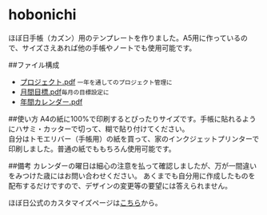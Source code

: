 # hobonichi

ほぼ日手帳（カズン）用のテンプレートを作りました。A5用に作っているので、サイズさえあれば他の手帳やノートでも使用可能です。

##ファイル構成
- [プロジェクト.pdf](https://github.com/mu373/hobonichi/blob/master/プロジェクト.pdf) `一年を通してのプロジェクト管理に`
- [月間目標.pdf](https://github.com/mu373/hobonichi/blob/master/月間目標.pdf)`毎月の目標設定に`
- [年間カレンダー.pdf](https://github.com/mu373/hobonichi/blob/master/年間カレンダー.pdf)

##使い方
A4の紙に100%で印刷するとぴったりサイズです。手帳に貼れるようにハサミ・カッターで切って、糊で貼り付けてください。  
自分はトモエリバー（手帳用）の紙を買って、家のインクジェットプリンターで印刷しました。普通の紙でももちろん使用可能です。

##備考
カレンダーの曜日は細心の注意を払って確認しましたが、万が一間違いをみつけた歳にはお問い合わせください。
あくまでも自分用に作成したものを配布するだけですので、デザインの変更等の要望には答えられません。

ほぼ日公式のカスタマイズページは[こちら](http://www.1101.com/store/techo/2016/download/)から。
